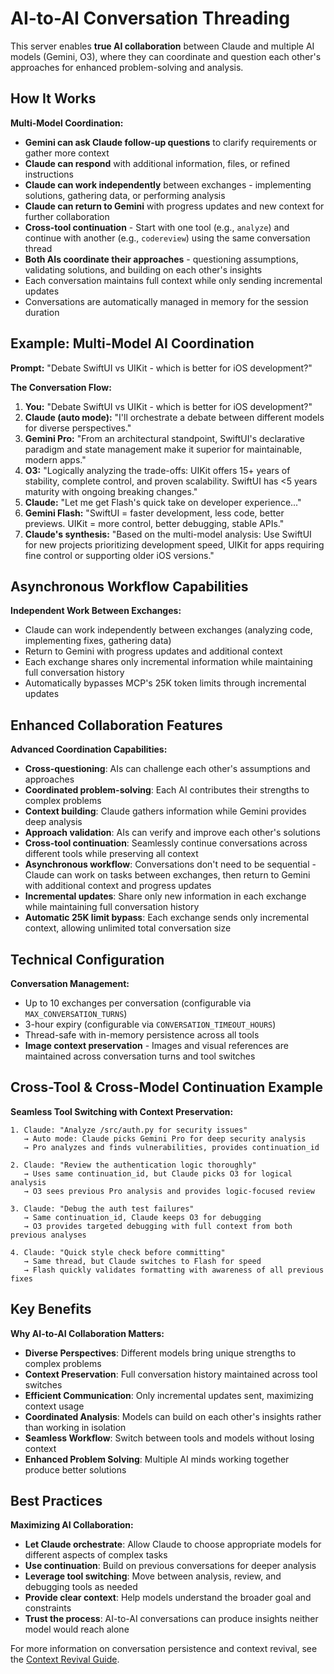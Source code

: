 # AI-to-AI Conversation Threading

This server enables **true AI collaboration** between Claude and multiple AI models (Gemini, O3), where they can coordinate and question each other's approaches for enhanced problem-solving and analysis.

## How It Works

**Multi-Model Coordination:**
- **Gemini can ask Claude follow-up questions** to clarify requirements or gather more context
- **Claude can respond** with additional information, files, or refined instructions
- **Claude can work independently** between exchanges - implementing solutions, gathering data, or performing analysis
- **Claude can return to Gemini** with progress updates and new context for further collaboration
- **Cross-tool continuation** - Start with one tool (e.g., `analyze`) and continue with another (e.g., `codereview`) using the same conversation thread
- **Both AIs coordinate their approaches** - questioning assumptions, validating solutions, and building on each other's insights
- Each conversation maintains full context while only sending incremental updates
- Conversations are automatically managed in memory for the session duration

## Example: Multi-Model AI Coordination

**Prompt:** "Debate SwiftUI vs UIKit - which is better for iOS development?"

**The Conversation Flow:**
1. **You:** "Debate SwiftUI vs UIKit - which is better for iOS development?"
2. **Claude (auto mode):** "I'll orchestrate a debate between different models for diverse perspectives."
3. **Gemini Pro:** "From an architectural standpoint, SwiftUI's declarative paradigm and state management make it superior for maintainable, modern apps."
4. **O3:** "Logically analyzing the trade-offs: UIKit offers 15+ years of stability, complete control, and proven scalability. SwiftUI has <5 years maturity with ongoing breaking changes."
5. **Claude:** "Let me get Flash's quick take on developer experience..."
6. **Gemini Flash:** "SwiftUI = faster development, less code, better previews. UIKit = more control, better debugging, stable APIs."
7. **Claude's synthesis:** "Based on the multi-model analysis: Use SwiftUI for new projects prioritizing development speed, UIKit for apps requiring fine control or supporting older iOS versions."

## Asynchronous Workflow Capabilities

**Independent Work Between Exchanges:**
- Claude can work independently between exchanges (analyzing code, implementing fixes, gathering data)
- Return to Gemini with progress updates and additional context  
- Each exchange shares only incremental information while maintaining full conversation history
- Automatically bypasses MCP's 25K token limits through incremental updates

## Enhanced Collaboration Features

**Advanced Coordination Capabilities:**
- **Cross-questioning**: AIs can challenge each other's assumptions and approaches
- **Coordinated problem-solving**: Each AI contributes their strengths to complex problems
- **Context building**: Claude gathers information while Gemini provides deep analysis
- **Approach validation**: AIs can verify and improve each other's solutions
- **Cross-tool continuation**: Seamlessly continue conversations across different tools while preserving all context
- **Asynchronous workflow**: Conversations don't need to be sequential - Claude can work on tasks between exchanges, then return to Gemini with additional context and progress updates
- **Incremental updates**: Share only new information in each exchange while maintaining full conversation history
- **Automatic 25K limit bypass**: Each exchange sends only incremental context, allowing unlimited total conversation size

## Technical Configuration

**Conversation Management:**
- Up to 10 exchanges per conversation (configurable via `MAX_CONVERSATION_TURNS`)
- 3-hour expiry (configurable via `CONVERSATION_TIMEOUT_HOURS`)
- Thread-safe with in-memory persistence across all tools
- **Image context preservation** - Images and visual references are maintained across conversation turns and tool switches

## Cross-Tool & Cross-Model Continuation Example

**Seamless Tool Switching with Context Preservation:**

```
1. Claude: "Analyze /src/auth.py for security issues"
   → Auto mode: Claude picks Gemini Pro for deep security analysis
   → Pro analyzes and finds vulnerabilities, provides continuation_id

2. Claude: "Review the authentication logic thoroughly"
   → Uses same continuation_id, but Claude picks O3 for logical analysis
   → O3 sees previous Pro analysis and provides logic-focused review

3. Claude: "Debug the auth test failures"
   → Same continuation_id, Claude keeps O3 for debugging
   → O3 provides targeted debugging with full context from both previous analyses

4. Claude: "Quick style check before committing"
   → Same thread, but Claude switches to Flash for speed
   → Flash quickly validates formatting with awareness of all previous fixes
```

## Key Benefits

**Why AI-to-AI Collaboration Matters:**
- **Diverse Perspectives**: Different models bring unique strengths to complex problems
- **Context Preservation**: Full conversation history maintained across tool switches
- **Efficient Communication**: Only incremental updates sent, maximizing context usage
- **Coordinated Analysis**: Models can build on each other's insights rather than working in isolation
- **Seamless Workflow**: Switch between tools and models without losing context
- **Enhanced Problem Solving**: Multiple AI minds working together produce better solutions

## Best Practices

**Maximizing AI Collaboration:**
- **Let Claude orchestrate**: Allow Claude to choose appropriate models for different aspects of complex tasks
- **Use continuation**: Build on previous conversations for deeper analysis
- **Leverage tool switching**: Move between analysis, review, and debugging tools as needed
- **Provide clear context**: Help models understand the broader goal and constraints
- **Trust the process**: AI-to-AI conversations can produce insights neither model would reach alone

For more information on conversation persistence and context revival, see the [Context Revival Guide](context-revival.md).